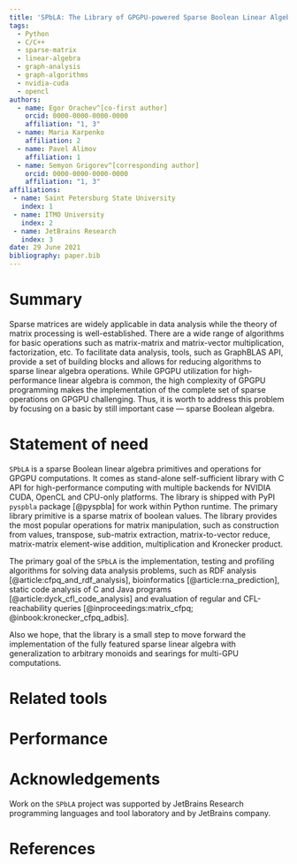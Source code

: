 ```yaml
---
title: 'SPbLA: The Library of GPGPU-powered Sparse Boolean Linear Algebra Operations'
tags:
  - Python
  - C/C++
  - sparse-matrix
  - linear-algebra
  - graph-analysis
  - graph-algorithms
  - nvidia-cuda
  - opencl
authors:
  - name: Egor Orachev^[co-first author]
    orcid: 0000-0000-0000-0000
    affiliation: "1, 3"
  - name: Maria Karpenko
    affiliation: 2
  - name: Pavel Alimov
    affiliation: 1
  - name: Semyon Grigorev^[corresponding author]
    orcid: 0000-0000-0000-0000
    affiliation: "1, 3"    
affiliations:
 - name: Saint Petersburg State University
   index: 1
 - name: ITMO University
   index: 2
 - name: JetBrains Research
   index: 3
date: 29 June 2021
bibliography: paper.bib
---
```


# Summary

Sparse matrices are widely applicable in data analysis while the theory of 
matrix processing is well-established. There are a wide range of algorithms for 
basic operations such as matrix-matrix and matrix-vector multiplication, 
factorization, etc. To facilitate data analysis, tools, such as GraphBLAS API, 
provide a set of building blocks and allows for reducing algorithms to sparse
linear algebra operations. While GPGPU utilization for high-performance linear 
algebra is common, the high complexity of GPGPU programming makes the implementation 
of the complete set of sparse operations on GPGPU challenging. Thus, it is worth
to address this problem by focusing on a basic by still important case — sparse Boolean algebra.

# Statement of need

`SPbLA` is a sparse Boolean linear algebra primitives and operations
for GPGPU computations. It comes as stand-alone self-sufficient 
library with C API for high-performance computing with multiple backends
for NVIDIA CUDA, OpenCL and CPU-only platforms. The library is shipped
with PyPI `pyspbla` package [@pyspbla] for work within Python runtime. 
The primary library primitive is a sparse matrix of boolean values. The library 
provides the most popular operations for matrix manipulation, such as 
construction from values, transpose, sub-matrix extraction, matrix-to-vector 
reduce, matrix-matrix element-wise addition, multiplication and Kronecker product.  

The primary goal of the `SPbLA` is the implementation, testing and profiling
algorithms for solving data analysis problems, such as RDF analysis [@article:cfpq_and_rdf_analysis], 
bioinformatics [@article:rna_prediction], static code analysis of C and Java programs [@article:dyck_cfl_code_analysis] 
and evaluation of regular and CFL-reachability queries [@inproceedings:matrix_cfpq; @inbook:kronecker_cfpq_adbis]. 

Also we hope, that the library is a small step to move forward the implementation of 
the fully featured sparse linear algebra with generalization to arbitrary
monoids and searings for multi-GPU computations.

# Related tools

# Performance

# Acknowledgements

Work on the `SPbLA` project was supported by JetBrains Research 
programming languages and tool laboratory and by JetBrains company.

# References